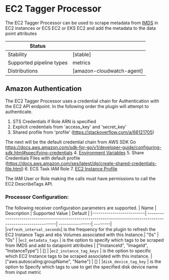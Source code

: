 # EC2 Tagger Processor

The EC2 Tagger Processor can be used to scrape metadata from [IMDS](https://docs.aws.amazon.com/AWSEC2/latest/UserGuide/ec2-instance-metadata.html) in  EC2 instances or ECS EC2 or EKS EC2 and add the metadata to the data point attributes

| Status                   |                          |
| ------------------------ |--------------------------|
| Stability                | [stable]                 |
| Supported pipeline types | metrics                  |
| Distributions            | [amazon-cloudwatch-agent]|

## Amazon Authentication

The EC2 Tagger Processor uses a credential chain for Authentication with the EC2
API endpoint. In the following order the plugin will attempt to authenticate.
1. STS Credentials if Role ARN is specified
2. Explicit credentials from 'access_key' and 'secret_key'
3. Shared profile from 'profile' (https://stackoverflow.com/a/66121705)

The next will be the default credential chain from AWS SDK Go https://docs.aws.amazon.com/sdk-for-go/v1/developer-guide/configuring-sdk.html#specifying-credentials
4. [Environment Variables](https://github.com/aws/aws-sdk-go/wiki/configuring-sdk#environment-variables)
5. Share Credentials Files with default profile (https://docs.aws.amazon.com/ses/latest/dg/create-shared-credentials-file.html)
6. ECS Task IAM Role
7. [EC2 Instance Profile](http://docs.aws.amazon.com/AWSEC2/latest/UserGuide/iam-roles-for-amazon-ec2.html)

The IAM User or Role making the calls must have permissions to call the EC2 DescribeTags API.

### Processor Configuration:

The following receiver configuration parameters are supported.
| Name                     | Description                                                                                                    | Supported Value | Default | 
|--------------------------| ---------------------------------------------------------------------------------------------------------------| ----------------| --------|
|`refresh_interval_seconds`| is the frequency for the plugin to refresh the EC2 Instance Tags and ebs Volumes associated with this Instance.| "0s"            | "0s"    |
|`ec2_metadata_tags`       | is the option to specify which tags to be scraped from IMDS and add to datapoint attributes                    | ["InstanceId", "ImageId", "InstanceType"]      |  [] |
|`ec2_instance_tag_keys`   | is the option to specific which EC2 Instance tags to be scraped associated with this instance.                 | ["aws:autoscaling:groupName", "Name"] 
                     |  [] |
|`disk_device_tag_key`     | is the option to Specify which tags to use to get the specified disk device name from input metric


